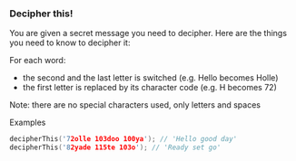 ### Decipher this! 

You are given a secret message you need to decipher. Here are the things you need to know to decipher it:

For each word:

* the second and the last letter is switched (e.g. Hello becomes Holle)
* the first letter is replaced by its character code (e.g. H becomes 72)

Note: there are no special characters used, only letters and spaces

Examples
```c
decipherThis('72olle 103doo 100ya'); // 'Hello good day'
decipherThis('82yade 115te 103o'); // 'Ready set go'
